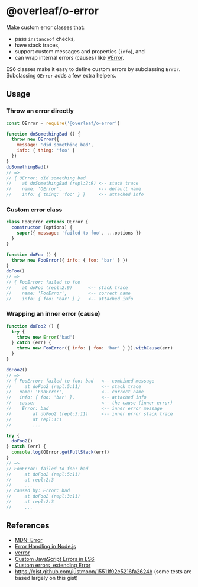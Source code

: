 # @overleaf/o-error

Make custom error classes that:
- pass `instanceof` checks,
- have stack traces,
- support custom messages and properties (`info`), and
- can wrap internal errors (causes) like [VError](https://github.com/joyent/node-verror).

ES6 classes make it easy to define custom errors by subclassing `Error`. Subclassing `OError` adds a few extra helpers.

## Usage

### Throw an error directly

```js
const OError = require('@overleaf/o-error')

function doSomethingBad () {
  throw new OError({
    message: 'did something bad',
    info: { thing: 'foo' }
  })
}
doSomethingBad()
// =>
// { OError: did something bad
//    at doSomethingBad (repl:2:9) <-- stack trace
//    name: 'OError',              <-- default name
//    info: { thing: 'foo' } }     <-- attached info
```

### Custom error class

```js
class FooError extends OError {
  constructor (options) {
    super({ message: 'failed to foo', ...options })
  }
}

function doFoo () {
  throw new FooError({ info: { foo: 'bar' } })
}
doFoo()
// =>
// { FooError: failed to foo
//    at doFoo (repl:2:9)      <-- stack trace
//    name: 'FooError',        <-- correct name
//    info: { foo: 'bar' } }   <-- attached info
```

### Wrapping an inner error (cause)

```js
function doFoo2 () {
  try {
    throw new Error('bad')
  } catch (err) {
    throw new FooError({ info: { foo: 'bar' } }).withCause(err)
  }
}

doFoo2()
// =>
// { FooError: failed to foo: bad   <-- combined message
//     at doFoo2 (repl:5:11)        <-- stack trace
//   name: 'FooError',              <-- correct name
//   info: { foo: 'bar' },          <-- attached info
//   cause:                         <-- the cause (inner error)
//    Error: bad                    <-- inner error message
//        at doFoo2 (repl:3:11)     <-- inner error stack trace
//        at repl:1:1
//        ...

try {
  doFoo2()
} catch (err) {
  console.log(OError.getFullStack(err))
}
// =>
// FooError: failed to foo: bad
//     at doFoo2 (repl:5:11)
//     at repl:2:3
//     ...
// caused by: Error: bad
//     at doFoo2 (repl:3:11)
//     at repl:2:3
//     ...
```

## References

- [MDN: Error](https://developer.mozilla.org/en-US/docs/Web/JavaScript/Reference/Global_Objects/Error)
- [Error Handling in Node.js](https://www.joyent.com/node-js/production/design/errors)
- [verror](https://github.com/joyent/node-verror)
- [Custom JavaScript Errors in ES6](https://medium.com/@xjamundx/custom-javascript-errors-in-es6-aa891b173f87)
- [Custom errors, extending Error](https://javascript.info/custom-errors)
- https://gist.github.com/justmoon/15511f92e5216fa2624b (some tests are based largely on this gist)
